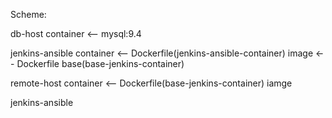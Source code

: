 Scheme:

db-host container <-- mysql:9.4

jenkins-ansible container <-- Dockerfile(jenkins-ansible-container) image <-- Dockerfile base(base-jenkins-container)

remote-host container <-- Dockerfile(base-jenkins-container) iamge

jenkins-ansible